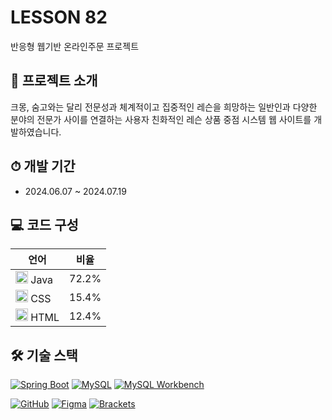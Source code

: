# LESSON 82

반응형 웹기반 온라인주문 프로젝트

## 📁 프로젝트 소개

크몽, 숨고와는 달리 전문성과 체계적이고 집중적인 레슨을 희망하는 일반인과 다양한 분야의 전문가 사이를 연결하는 사용자 친화적인 레슨 상품 중점 시스템 웹 사이트를 개발하였습니다.

## ⏱ 개발 기간

- 2024.06.07 ~ 2024.07.19

## 💻 코드 구성
| 언어 | 비율 |
|------|------|
| <img src="https://cdn.jsdelivr.net/gh/devicons/devicon/icons/java/java-original.svg" width="20" height="20" /> Java | 72.2% |
| <img src="https://cdn.jsdelivr.net/gh/devicons/devicon/icons/css3/css3-original.svg" width="20" height="20" /> CSS | 15.4% |
| <img src="https://cdn.jsdelivr.net/gh/devicons/devicon/icons/html5/html5-original.svg" width="20" height="20" /> HTML | 12.4% |

## 🛠️ 기술 스택

[![Spring Boot](https://img.shields.io/badge/Spring_Boot-6DB33F?style=flat-square&logo=spring-boot&logoColor=white)](https://spring.io/projects/spring-boot)
[![MySQL](https://img.shields.io/badge/MySQL-4479A1?style=flat-square&logo=mysql&logoColor=white)](https://www.mysql.com/)
[![MySQL Workbench](https://img.shields.io/badge/MySQL_Workbench-4479A1?style=flat-square&logo=mysql&logoColor=white)](https://www.mysql.com/products/workbench/)

[![GitHub](https://img.shields.io/badge/GitHub-181717?style=flat-square&logo=github&logoColor=white)](https://github.com/)
[![Figma](https://img.shields.io/badge/Figma-F24E1E?style=flat-square&logo=figma&logoColor=white)](https://www.figma.com/)
[![Brackets](https://img.shields.io/badge/Brackets-0078D7?style=flat-square&logo=brackets&logoColor=white)](https://brackets.io/)

